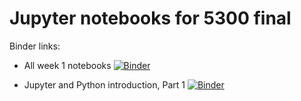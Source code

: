 # Jupyter notebooks for 5300 final 

Binder links:

* All week 1 notebooks [![Binder](https://mybinder.org/badge_logo.svg)](https://mybinder.org/v2/gh/furnstahl/5300-notebooks/master?filepath=2020_week_1)

* Jupyter and Python introduction, Part 1 [![Binder](https://mybinder.org/badge_logo.svg)](https://mybinder.org/v2/gh/furnstahl/5300-notebooks/master?filepath=2020_week_1%2F5300_Jupyter_Python_intro_01.ipynb)

